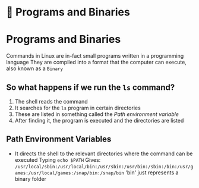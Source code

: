 # 📁 Programs and Binaries

# Programs and Binaries

Commands in Linux are in-fact small programs written in a programming language
They are compiled into a format that the computer can execute, also known as a `Binary`

## So what happens if we run the `ls` command?
1. The shell reads the command
2. It searches for the `ls` program in certain directories
3. These are listed in something called the *Path environment variable*
4. After finding it, the program is executed and the directories are listed

## Path Environment Variables
- It directs the shell to the relevant directories where the command can be executed
Typing `echo $PATH`
Gives: `/usr/local/sbin:/usr/local/bin:/usr/sbin:/usr/bin:/sbin:/bin:/usr/games:/usr/local/games:/snap/bin:/snap/bin`
'bin' just represents a binary folder


